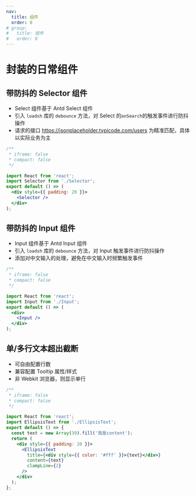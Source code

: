 ```yaml
---
nav:
  title: 组件
  order: 0
# group:
#   title: 组件
#   order: 0
---
```


# 封装的日常组件

## 带防抖的 Selector 组件

- Select 组件基于 Antd Select 组件
- 引入 `loadsh` 库的 `debounce` 方法，对 Select 的`onSearch`的触发事件进行防抖操作
- 请求的接口 https://jsonplaceholder.typicode.com/users 为精准匹配，具体以实际业务为主

```jsx
/**
 * iframe: false
 * compact: false
 */

import React from 'react';
import Selector from './Selector';
export default () => (
  <div style={{ padding: 20 }}>
    <Selector />
  </div>
);
```

<!-- <code src="./Selector/index.tsx">1</code> -->

## 带防抖的 Input 组件

- Input 组件基于 Antd Input 组件
- 引入 `loadsh` 库的 `debounce` 方法，对 Input 触发事件进行防抖操作
- 添加对中文输入的处理，避免在中文输入时频繁触发事件

```jsx
/**
 * iframe: false
 * compact: false
 */

import React from 'react';
import Input from './Input';
export default () => (
  <div>
    <Input />
  </div>
);
```

<!-- <code src="./Input/index.tsx" iframe="false"></code> -->

## 单/多行文本超出截断

- 可自由配置行数
- 兼容配置 Tooltip 属性/样式
- 非 Webkit 浏览器，则显示单行

```jsx
/**
 * iframe: false
 * compact: false
 */

import React from 'react';
import EllipsisText from './EllipsisText';
export default () => {
  const text = new Array(30).fill('我是content');
  return (
    <div style={{ padding: 20 }}>
      <EllipsisText
        title={<div style={{ color: '#fff' }}>{text}</div>}
        content={text}
        clampLine={2}
      />
    </div>
  );
};
```
